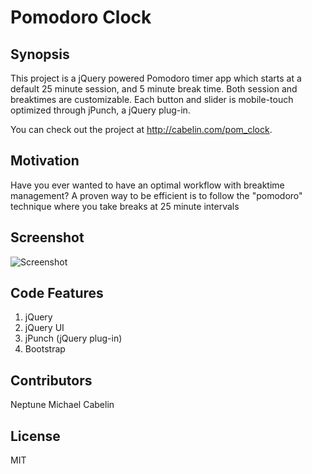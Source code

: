 # Pomodoro Clock

## Synopsis

This project is a jQuery powered Pomodoro timer app which starts at a default 25 minute session, and 5 minute break time. Both session and breaktimes are customizable. Each button and slider is mobile-touch optimized through jPunch, a jQuery plug-in.

You can check out the project at http://cabelin.com/pom_clock.

## Motivation

Have you ever wanted to have an optimal workflow with breaktime management? A proven way to be efficient is to follow the "pomodoro" technique where you take breaks at 25 minute intervals

## Screenshot
![Screenshot](https://cloud.githubusercontent.com/assets/15892944/14312600/c7a70958-fba1-11e5-8cf7-321fb743bf70.jpg)

## Code Features
1. jQuery
2. jQuery UI
3. jPunch (jQuery plug-in)
4. Bootstrap

## Contributors

Neptune Michael Cabelin

## License

MIT